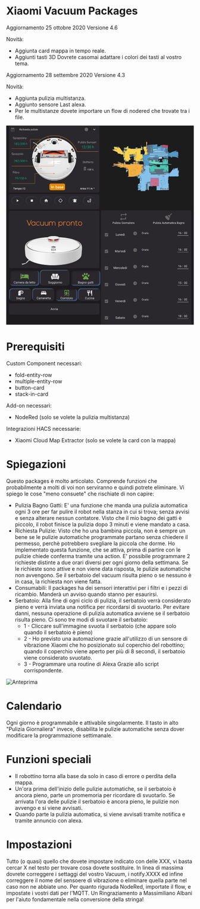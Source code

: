# Xiaomi Vacuum Packages
Aggiornamento 25 ottobre 2020 Versione 4.6

Novità:
  - Aggiunta card mappa in tempo reale.
  - Aggiunti tasti 3D
    Dovrete casomai adattare i colori dei tasti al vostro tema.
  
Aggiornamento 28 settembre 2020 Versione 4.3

Novità:
  - Aggiunta pulizia multistanza.
  - Aggiunto sensore Last alexa.
  - Per le multistanze dovete importare un flow di nodered che trovate tra i file.


<img src="https://github.com/calas80/Xiaomi-Vacuum-Package/blob/master/Panoramica.png" alt="Anteprima">


# Prerequisiti
Custom Component necessari:
  - fold-entity-row 
  - multiple-entity-row 
  - button-card 
  - stack-in-card

Add-on necessari:
  - NodeRed (solo se volete la pulizia multistanza)
  
Integrazioni HACS necessarie:
- Xiaomi Cloud Map Extractor (solo se volete la card con la mappa)

# Spiegazioni
Questo packages è molto articolato. Comprende funzioni che probabilmente a molti di voi non serviranno e quindi potrete eliminare.
Vi spiego le cose "meno consuete" che rischiate di non capire:
- Pulizia Bagno Gatti:
  E' una funzione che manda una pulizia automatica ogni 3 ore per far pulire il robot nella stanza in cui si trova; senza avvisi e senza alterare nessun contatore. Visto che il mio bagno dei gatti è piccolo, il robot finisce la pulizia dopo 3 minuti e viene mandato a casa.
- Richiesta Pulizie:
Visto che ho una bambina piccola, non è sempre un bene se le pulizie automatiche programmate partano senza chiedere il permesso, perchè potrebbero svegliare la piccola che dorme. Ho implementato questa funzione, che se attiva, prima di partire con le pulizie chiede conferma tramite una action. E' possibile programmare 2 richieste distinte a due orari diversi per ogni giorno della settimana. Se le richieste sono attive e non viene data risposta, le pulizie automatiche non avvengono. Se il serbatoio del vacuum risulta pieno o se nessuno è in casa, la richiesta non viene fatta.
- Consumabili:
Il packages ha dei sensori interattivi per i filtri e i pezzi di ricambio. Manderà un avviso quando stanno per esaurirsi.
- Serbatoio: Alla fine di ogni ciclo di pulizia, il serbatoio verrà considerato pieno e verrà inviata una notifica per ricordarsi di svuotarlo. Per evitare danni, nessuna operazione di pulizia automatica avviene se il serbatoio risulta pieno.
Ci sono tre modi di svuotare il serbatoio:
  - 1 - Cliccare sull'immagine svuota il serbatoio (che appare solo quando il serbatoio è pieno)
  - 2 - Ho previsto una automazione grazie all'utilizzo di un sensore di vibrazione Xiaomi che ho posizionato sul coperchio del robottino; quando il coperchio viene aperto per più di 8 secondi, il serbatoio viene considerato svuotato.
  - 3 - Programmare una routine di Alexa Grazie allo script corrispondente.
<img src="https://github.com/calas80/Xiaomi-Vacuum-Package/blob/master/Anteprima%202.PNG" alt="Anteprima">


# Calendario
Ogni giorno è programmabile e attivabile singolarmente. Il tasto in alto "Pulizia Giornaliera" invece, disabilita le pulizie automatiche senza dover modificare la programmazione settimanale.

# Funzioni speciali
- Il robottino torna alla base da solo in caso di errore o perdita della mappa.
- Un'ora prima dell'inizio delle pulizie automatiche, se il serbatoio è ancora pieno, parte un promemoria per ricordare di svuotarlo. Se arrivata l'ora delle pulizie il serbatoio è ancora pieno, le pulizie non avvengo e si viene avvisati.
- Quando parte la pulizia automatica, si viene avvisati tramite notifica e tramite annuncio con alexa.

# Impostazioni
Tutto (o quasi) quello che dovete impostare indicato con delle XXX, vi basta cercar X nel testo per trovare cosa dovete sostituire.
In linea di massima dovrete correggere i settaggi del vostro Vacuum, i notify.XXXX ed infine correggere il nome del sensoere di vibrazione o eliminare quella parte nel caso non ne abbiate uno.
Per quanto rigurada NodeRed, importate il flow, e impostate i vostri dati per l'MQTT. Un Ringraziamento a Massimiliano Albani per l'aiuto fondamentale nella conversione della stringa!
